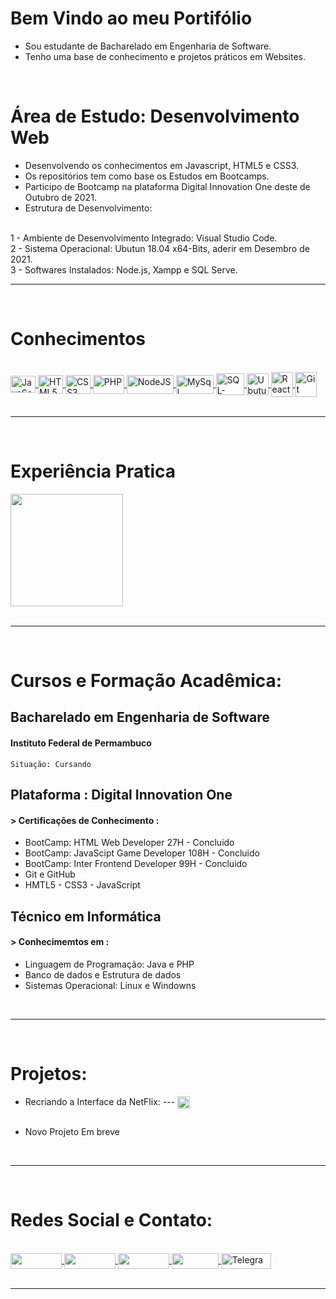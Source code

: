 # Bem Vindo ao meu Portifólio  

- Sou estudante de Bacharelado em Engenharia de Software. 
- Tenho uma base de conhecimento e projetos práticos em Websites.  

<br>

# Área de Estudo: Desenvolvimento Web

- Desenvolvendo os conhecimentos em Javascript, HTML5 e CSS3.
- Os repositórios tem como base os Estudos em Bootcamps.
- Participo de Bootcamp na plataforma Digital Innovation One deste de Outubro de 2021.
- Estrutura de Desenvolvimento: 
<br>
  1 - Ambiente de Desenvolvimento Integrado: Visual Studio Code.
<br>
  2 - Sistema Operacional: Ubutun 18.04 x64-Bits, aderir em Desembro de 2021.
<br>
  3 - Softwares Instalados: Node.js, Xampp e SQL Serve.


<br>

----

<br>

# Conhecimentos 

<div style="display:inline_block"> <br>

  <a href="https://developer.mozilla.org/en-US/docs/Web/JavaScript" target="_blank"> 
    <img align="center" alt="JavaScript" height="27" width="40" src="https://profilinator.rishav.dev/skills-assets/javascript-original.svg" target="_blank"> 
  </a>
  <a href="https://developer.mozilla.org/en-US/docs/Web/HTML" target="_blank">  
    <img align="center" alt="HTML5" height="30" width="40" src="https://profilinator.rishav.dev/skills-assets/html5-original-wordmark.svg"> 
  </a>
  <a href="https://developer.mozilla.org/en-US/docs/Web/CSS" target="_blank"> 
    <img align="center" alt="CSS3" height="30" width="40" src="https://profilinator.rishav.dev/skills-assets/css3-original-wordmark.svg"> 
  </a>
  <a href="https://www.php.net/releases/8.1/en.php" target="_blank"> 
    <img align="center" alt="PHP" height="30" width="50" src="https://img.shields.io/badge/PHP-777BB4?style=for-the-badge&logo=php&logoColor=white"> 
  </a>
  <a href="https://developer.mozilla.org/en-US/docs/Glossary/Node.js" target="_blank">
    <img align="center" alt="NodeJS" height="30" width="75" src="https://img.shields.io/badge/Node.js-43853D?style=for-the-badge&logo=node.js&logoColor=white">
  </a>
  <a href="https://dev.mysql.com/doc/" target="_blank">
    <img align="center" alt="MySql" height="30" width="60" src="https://img.shields.io/badge/MySQL-00000F?style=for-the-badge&logo=mysql&logoColor=white">
  </a>
  <a href="https://pt.wikipedia.org/wiki/Microsoft_SQL_Server" target="_blank">
    <img align="center" alt="SQL-Serve" height="35" width="45" src="https://img.icons8.com/color/48/000000/microsoft-sql-server.png">
  </a>
  <a href="https://ubuntu.com/" target="_blank">
    <img align="center" alt="Ubutun" height="35" width="35" src="https://img.icons8.com/external-tal-revivo-color-tal-revivo/50/000000/external-ubuntu-is-a-free-and-open-source-linux-distribution-logo-color-tal-revivo.png">
  </a>
  <a href="https://pt-br.reactjs.org/" target="_blank">
    <img align="center" alt="ReactJS" height="40" width="35" src="https://img.icons8.com/color/48/000000/react-native.png"/> 
  </a>
  <a href="https://git-scm.com/" target="_blank">
    <img align="center" alt="Git" height="40" width="35" src="https://profilinator.rishav.dev/skills-assets/git-scm-icon.svg">
  </a>
</div>

<br>

----

<br>

# Experiência Pratica

<div>
  <a href="https://github.com/Erysilva98?tab=repositories" target="_blank"> 
  <img height="180em" src="https://github-readme-stats.vercel.app/api/top-langs/?username=Erysilva98&layout=compact&langs_count=7&theme=dracula"/> 
  </a>
</div>

<br>

----

<br>

# Cursos e Formação Acadêmica:

## Bacharelado em Engenharia de Software

#### Instituto Federal de Permambuco 

    Situação: Cursando



## Plataforma : Digital Innovation One 

#### > Certificações de Conhecimento : 
- BootCamp: HTML Web Developer 27H - Concluido
- BootCamp: JavaScipt Game Developer 108H - Concluido
- BootCamp: Inter Frontend Developer 99H - Concluido
- Git e GitHub
- HMTL5 - CSS3 - JavaScript


## Técnico em Informática 

#### > Conhecimemtos em : 
- Linguagem de Programação: Java e PHP
- Banco de dados e Estrutura de dados
- Sistemas Operacional: Linux e Windowns 

<br>

----

<br>

# Projetos:

- Recriando a Interface da NetFlix: --- 
  <a alt="Repositório" href="https://github.com/Erysilva98/NetFlix-Ery.git" target="_blank"> <img align = "center" padding-left="10px"  height = "20" width = "20" src="https://img.icons8.com/external-kmg-design-outline-color-kmg-design/32/000000/external-download-user-interface-kmg-design-outline-color-kmg-design.png" target=" _ blank "> </a>

<img  />

- Novo Projeto Em breve

<br>

----

<br>

# Redes Social e Contato: 

<div style = "display: inline_block"> <br>
  <a alt = "LinkedIn" href="https://www.linkedin.com/in/erimilson-silva-31493720a/" target="_blank"> <img align = "center"  height = "25" width = "82" src = "https://img.shields.io/badge/LinkedIn-0077B5?style=for-the-badge&logo=linkedin&logoColor=white" target =" _ blank "> </a>
  <a alt="Facebook" href="https://www.facebook.com/Erimilson" target="_blank"> <img align = "center"  height = "25" width = "82" src = "https://img.shields.io/badge/Facebook-1877F2?style=for-the-badge&logo=facebook&logoColor=white" target=" _ blank "> </a>
  <a alt="Instagram" href="https://www.instagram.com/erimilson.silva_98/" target="_blank"> <img  align = "center" height = "25" width = "82" src = "https://img.shields.io/badge/Instagram-E4405F?style=for-the-badge&logo=instagram&logoColor=white" target=" _ blank "> </a>
  <a alt="Gmail" href="mailto:erimilsonsilva98@gmail.com" target="_blank"> <img align = "center" height = "25" width = "75" src = "https://img.shields.io/badge/Gmail-D14836?style=for-the-badge&logo=gmail&logoColor=white" target=" _ blank "> </a>
  <a alt="Telegram" href="https://t.me/ErySilva98" target="_blank"> <img align = "center" alt = "Telegram"  height = "25" width = "80" src = "https://img.shields.io/badge/Telegram-2CA5E0?style=for-the-badge&logo=telegram&logoColor=white" target=" _ blank "> </a>
</div>

<br>

--- 

